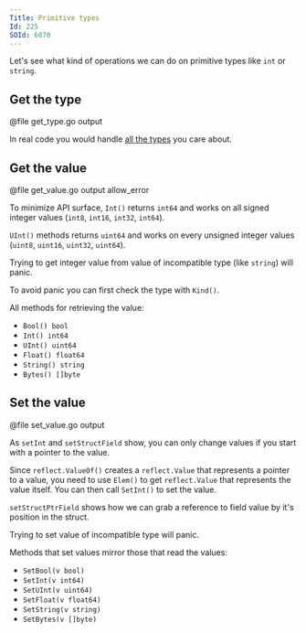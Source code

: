 ```yaml
---
Title: Primitive types
Id: 225
SOId: 6070
---
```

Let's see what kind of operations we can do on primitive types like `int` or `string`.

## Get the type

@file get_type.go output

In real code you would handle [all the types](229) you care about.

## Get the value

@file get_value.go output allow_error

To minimize API surface, `Int()` returns `int64` and works on all signed integer values (`int8`, `int16`, `int32`, `int64`).

`UInt()` methods returns `uint64` and works on every unsigned integer values (`uint8`, `uint16`, `uint32`, `uint64`).

Trying to get integer value from value of incompatible type (like `string`) will panic.

To avoid panic you can first check the type with `Kind()`.

All methods for retrieving the value:
* `Bool() bool`
* `Int() int64`
* `UInt() uint64`
* `Float() float64`
* `String() string`
* `Bytes() []byte`

## Set the value

@file set_value.go output

As `setInt` and `setStructField` show, you can only change values if you start with a pointer to the value.

Since `reflect.ValueOf()` creates a `reflect.Value` that represents a pointer to a value, you need to use `Elem()` to get `reflect.Value` that represents the value itself. You can then call `SetInt()` to set the value.

`setStructPtrField` shows how we can grab a reference to field value by it's position in the struct.

Trying to set value of incompatible type will panic.

Methods that set values mirror those that read the values:
* `SetBool(v bool)`
* `SetInt(v int64)`
* `SetUInt(v uint64)`
* `SetFloat(v float64)`
* `SetString(v string)`
* `SetBytes(v []byte)`
